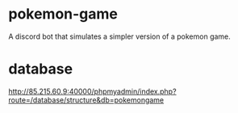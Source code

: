 # pokemon-game

A discord bot that simulates a simpler version of a pokemon game.

# database

http://85.215.60.9:40000/phpmyadmin/index.php?route=/database/structure&db=pokemongame

